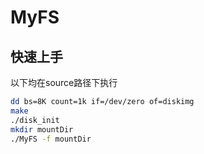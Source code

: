 # MyFS
## 快速上手
以下均在source路径下执行
``` bash
dd bs=8K count=1k if=/dev/zero of=diskimg
make
./disk_init
mkdir mountDir
./MyFS -f mountDir
```